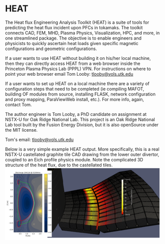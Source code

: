 # HEAT

The Heat flux Engineering Analysis Toolkit (HEAT) is a suite of tools for predicting the heat flux
incident upon PFCs in tokamaks.  The toolkit connects CAD, FEM, MHD, Plasma Physics, Visualization,
HPC, and more, in one streamlined package.  The objective is to enable engineers and physicists to
quickly ascertain heat loads given specific magnetic configurations and geometric configurations.

If a user wants to use HEAT without building it on his/her local machine, then they can directly
access HEAT from a web browser inside the Princeton Plasma Physics Lab (PPPL) VPN.  For instructions
on where to point your web browser email Tom Looby: tlooby@vols.utk.edu

If a user wants to set up HEAT on a local machine there are a variety of configuration steps that need to be completed (ie compiling MAFOT, building OF modules from source, installing FLASK, network configuration and proxy mapping, ParaViewWeb install, etc.).  For more info, again, contact Tom.

The author engineer is Tom Looby, a PhD candidate on assignment at NSTX-U for Oak Ridge National Lab.
This project is an Oak Ridge National Lab tool built by the Fusion Energy Division, but it is also
openSource under the MIT license.

Tom's email:  tlooby@vols.utk.edu

Below is a very simple example HEAT output.  More specifically, this is a real NSTX-U castellated graphite
 tile CAD drawing from the lower outer divertor, coupled to an Eich profile physics module.  Note the complicated 3D structure of the heat flux, due to the castellated tiles.
![Alt text](exampleHF.png?raw=true "NSTXU Heat Flux onto CAD")
